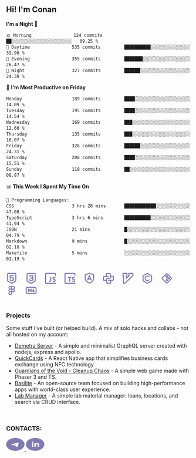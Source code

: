 ## Hi! I'm Conan

<!--START_SECTION:waka-->
**I'm a Night 🦉** 

```text
🌞 Morning                124 commits         ██░░░░░░░░░░░░░░░░░░░░░░░   09.25 % 
🌆 Daytime                535 commits         ██████████░░░░░░░░░░░░░░░   39.90 % 
🌃 Evening                355 commits         ███████░░░░░░░░░░░░░░░░░░   26.47 % 
🌙 Night                  327 commits         ██████░░░░░░░░░░░░░░░░░░░   24.38 % 
```
📅 **I'm Most Productive on Friday** 

```text
Monday                   189 commits         ████░░░░░░░░░░░░░░░░░░░░░   14.09 % 
Tuesday                  195 commits         ████░░░░░░░░░░░░░░░░░░░░░   14.54 % 
Wednesday                169 commits         ███░░░░░░░░░░░░░░░░░░░░░░   12.60 % 
Thursday                 135 commits         ███░░░░░░░░░░░░░░░░░░░░░░   10.07 % 
Friday                   326 commits         ██████░░░░░░░░░░░░░░░░░░░   24.31 % 
Saturday                 208 commits         ████░░░░░░░░░░░░░░░░░░░░░   15.51 % 
Sunday                   119 commits         ██░░░░░░░░░░░░░░░░░░░░░░░   08.87 % 
```


📊 **This Week I Spent My Time On** 

```text
💬 Programming Languages: 
CSS                      3 hrs 28 mins       ████████████░░░░░░░░░░░░░   47.08 % 
TypeScript               3 hrs 6 mins        ██████████░░░░░░░░░░░░░░░   41.94 % 
JSON                     21 mins             █░░░░░░░░░░░░░░░░░░░░░░░░   04.79 % 
Markdown                 9 mins              █░░░░░░░░░░░░░░░░░░░░░░░░   02.10 % 
Makefile                 5 mins              ░░░░░░░░░░░░░░░░░░░░░░░░░   01.19 % 
```


<!--END_SECTION:waka-->

<br>

<div align="left">
  <img src="icons/skills/html.svg" width="30" alt="html5"/>
  <img width="15"/>
  <img src="icons/skills/css.svg" width="30" alt="css"/>
  <img width="15"/>
  <img src="icons/skills/javascript.svg" width="30" alt="javascript"/>
  <img width="15"/>
  <img src="icons/skills/typescript.svg" width="30" alt="typescript"/>
  <img width="15"/>
  <img src="icons/skills/angular.svg" width="30" alt="angular"/>
  <img width="15"/>
  <img src="icons/skills/python.svg" width="30" alt="python"/>
  <img width="15"/>
  <img src="icons/skills/vim.svg" width="30" alt="vim"/>
  <img width="15"/>
  <img src="icons/skills/c.svg" width="30" alt="c"/>
  <img width="15"/>
  <img src="icons/skills/git.svg" width="30" alt="git"/>
  <img width="15"/>
  <img src="icons/skills/figma.svg" width="30" alt="figma"/>
  <img width="15"/>
  <img src="icons/skills/markdown.svg" width="30" alt="markdown"/>
</div>

<br>

### Projects
Some stuff I’ve built (or helped build). A mix of solo hacks and collabs - not all hosted on my account:
- [Demetra Server](https://github.com/demetra-project/server) -  A simple and minimalist GraphQL server created with nodejs, express and apollo.  
- [QuickCards](https://github.com/Pako3549/QuickCards) - A React Native app that simplifies business cards exchange using NFC technology.  
- [Guardians of the Void - Cleanup Chaos](https://github.com/guardians-of-the-void/cleanup-chaos) - A simple web game made with Phaser 3 and TS.  
- [Basilite](https://github.com/basilite) - An open-source team focused on building high-performance apps with world-class user experience.  
- [Lab Manager](https://github.com/blvckspider/it-lab-manager) - A simple lab material manager: loans, locations, and search via CRUD interface.

<br>

### CONTACTS:
<div align="left">
  <a href="https://t.me/gkkconan">
    <img src="icons/contacts/telegram.svg" width="50" height="35" alt="telegram"/>
  </a>
  <a href="https://www.linkedin.com/in/gkkconan">
    <img src="icons/contacts/linkedin.svg" width="50" height="35" alt="linkedin"/>
  </a>
</div>